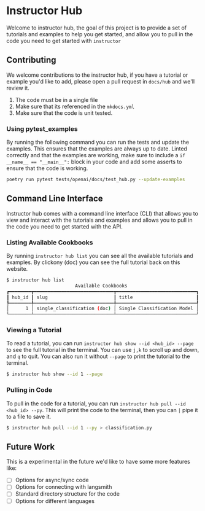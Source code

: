 # Instructor Hub

Welcome to instructor hub, the goal of this project is to provide a set of tutorials and examples to help you get started, and allow you to pull in the code you need to get started with `instructor`

## Contributing

We welcome contributions to the instructor hub, if you have a tutorial or example you'd like to add, please open a pull request in `docs/hub` and we'll review it.

1. The code must be in a single file
2. Make sure that its referenced in the `mkdocs.yml`
3. Make sure that the code is unit tested.

### Using pytest_examples

By running the following command you can run the tests and update the examples. This ensures that the examples are always up to date.
Linted correctly and that the examples are working, make sure to include a `if __name__ == "__main__":` block in your code and add some asserts to ensure that the code is working.

```bash
poetry run pytest tests/openai/docs/test_hub.py --update-examples
```

## Command Line Interface

Instructor hub comes with a command line interface (CLI) that allows you to view and interact with the tutorials and examples and allows you to pull in the code you need to get started with the API.

### Listing Available Cookbooks

By running `instructor hub list` you can see all the available tutorials and examples. By clickony (doc) you can see the full tutorial back on this website.

```bash
$ instructor hub list
                         Available Cookbooks
┏━━━━━━━━┳━━━━━━━━━━━━━━━━━━━━━━━━━━━━━┳━━━━━━━━━━━━━━━━━━━━━━━━━━━━━┓
┃ hub_id ┃ slug                        ┃ title                       ┃
┡━━━━━━━━╇━━━━━━━━━━━━━━━━━━━━━━━━━━━━━╇━━━━━━━━━━━━━━━━━━━━━━━━━━━━━┩
│      1 │ single_classification (doc) │ Single Classification Model │
└────────┴─────────────────────────────┴─────────────────────────────┘
```

### Viewing a Tutorial

To read a tutorial, you can run `instructor hub show --id <hub_id> --page` to see the full tutorial in the terminal. You can use `j,k` to scroll up and down, and `q` to quit. You can also run it without `--page` to print the tutorial to the terminal.

```bash
$ instructor hub show --id 1 --page
```

### Pulling in Code

To pull in the code for a tutorial, you can run `instructor hub pull --id <hub_id> --py`. This will print the code to the terminal, then you can `|` pipe it to a file to save it.

```bash
$ instructor hub pull --id 1 --py > classification.py
```

## Future Work

This is a experimental in the future we'd like to have some more features like:

- [ ] Options for async/sync code
- [ ] Options for connecting with langsmith
- [ ] Standard directory structure for the code
- [ ] Options for different languages
